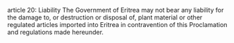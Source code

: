 article 20: Liability
The Government of Eritrea may not bear any liability for the damage to, or destruction or disposal of, plant material or other regulated articles imported into Eritrea in contravention of this Proclamation and regulations made hereunder.
<ul>
</ul>